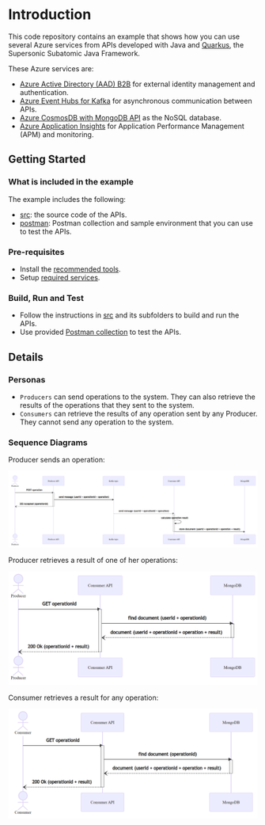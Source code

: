 # Introduction

This code repository contains an example that shows how you can use several Azure services from APIs developed with
Java and [Quarkus](https://quarkus.io/), the Supersonic Subatomic Java Framework.

These Azure services are:

- [Azure Active Directory (AAD) B2B](https://docs.microsoft.com/en-us/azure/active-directory/external-identities/what-is-b2b)
  for external identity management and authentication.
- [Azure Event Hubs for Kafka](https://docs.microsoft.com/en-us/azure/event-hubs/event-hubs-for-kafka-ecosystem-overview)
  for asynchronous communication between APIs.
- [Azure CosmosDB with MongoDB API](https://docs.microsoft.com/en-us/azure/cosmos-db/mongodb/mongodb-introduction)
  as the NoSQL database.
- [Azure Application Insights](https://docs.microsoft.com/en-us/azure/azure-monitor/app/app-insights-overview)
  for Application Performance Management (APM) and monitoring.

## Getting Started

### What is included in the example

The example includes the following:

- [src](src/README.md): the source code of the APIs.
- [postman](postman/README.md): Postman collection and sample environment that you can use to test the APIs.

### Pre-requisites

- Install the [recommended tools](docs/recommended-tools.md).
- Setup [required services](docs/setup-services.md).

### Build, Run and Test

- Follow the instructions in [src](src/README.md) and its subfolders to build and run the APIs.
- Use provided [Postman collection](postman/README.md) to test the APIs.

## Details

### Personas

- `Producers` can send operations to the system.
  They can also retrieve the results of the operations that they sent to the system.
- `Consumers` can retrieve the results of any operation sent by any Producer.
  They cannot send any operation to the system.

### Sequence Diagrams

Producer sends an operation:

![Producer sends an operation](docs/images/producer-sends-operation.png)

<!--
```mermaid
sequenceDiagram
  actor Producer
  Producer ->>+ Producer API: POST operation
  Producer API ->> Kafka topic: send message (userId + operationId + operation)
  Producer API --)- Producer: 202 Accepted (operationId)
  Kafka topic ->>+ Consumer API: send message (userId + operationId + operation)
  Consumer API ->> Consumer API: calculate operation result
  Consumer API ->>- MongoDB: store document (userId + operationId + operation + result)
```
-->

Producer retrieves a result of one of her operations:

![Producer retrieves a result of one of her operations](docs/images/producer-retrieves-result.png)

<!--
```mermaid
sequenceDiagram
  actor Producer
  Producer ->>+ Consumer API: GET operationId
  Consumer API ->>+ MongoDB: find document (userId + operationId)
  MongoDB --)- Consumer API: document (userId + operationId + operation + result)
  Consumer API --)- Producer: 200 Ok (operationId + result)
```
-->

Consumer retrieves a result for any operation:

![Consumer retrieves a result for any operation](docs/images/consumer-retrieves-result.png)

<!--
```mermaid
sequenceDiagram
  actor Consumer
  Consumer ->>+ Consumer API: GET operationId
  Consumer API ->>+ MongoDB: find document (operationId)
  MongoDB --)- Consumer API: document (userId + operationId + operation + result)
  Consumer API --)- Consumer: 200 Ok (operationId + result)
```
-->
